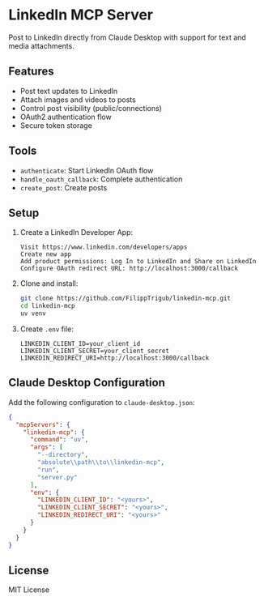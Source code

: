 # LinkedIn MCP Server

Post to LinkedIn directly from Claude Desktop with support for text and media attachments.

## Features

- Post text updates to LinkedIn
- Attach images and videos to posts
- Control post visibility (public/connections)
- OAuth2 authentication flow
- Secure token storage

## Tools

- `authenticate`: Start LinkedIn OAuth flow
- `handle_oauth_callback`: Complete authentication
- `create_post`: Create posts

## Setup

1. Create a LinkedIn Developer App:
   ```
   Visit https://www.linkedin.com/developers/apps
   Create new app
   Add product permissions: Log In to LinkedIn and Share on LinkedIn 
   Configure OAuth redirect URL: http://localhost:3000/callback
   ```

2. Clone and install:
   ```bash
   git clone https://github.com/FilippTrigub/linkedin-mcp.git
   cd linkedin-mcp
   uv venv
   ```

3. Create `.env` file:
   ```env
   LINKEDIN_CLIENT_ID=your_client_id
   LINKEDIN_CLIENT_SECRET=your_client_secret
   LINKEDIN_REDIRECT_URI=http://localhost:3000/callback
   ```

## Claude Desktop Configuration

Add the following configuration to `claude-desktop.json`:

```json
{
  "mcpServers": {
    "linkedin-mcp": {
      "command": "uv",
      "args": [
        "--directory",
        "absolute\\path\\to\\linkedin-mcp",
        "run",
        "server.py"
      ],
      "env": {
        "LINKEDIN_CLIENT_ID": "<yours>",
        "LINKEDIN_CLIENT_SECRET": "<yours>",
        "LINKEDIN_REDIRECT_URI": "<yours>"
      }
    }
  }
}
```

## License
MIT License